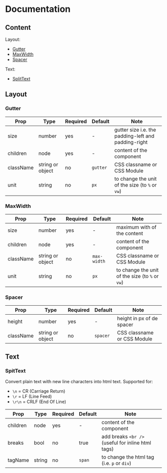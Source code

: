 # Documentation

## Content

Layout:
- [Gutter](#gutter)
- [MaxWidth](#maxwidth)
- [Spacer](#spacer)

Text:
- [SplitText](#splittext)

## Layout

### Gutter

| Prop | Type | Required | Default | Note |
|---|---|---|---|---|
size|number|yes|-|gutter size i.e. the padding-left and padding-right
children|node|yes|-|content of the component
className| string or object|no|`gutter`|CSS classname or CSS Module
unit|string|no|`px`|to change the unit of the size (to  `%` or `vw`)

### MaxWidth

| Prop | Type | Required | Default | Note |
|---|---|---|---|---|
size|number|yes|-|maximum with of the content
children|node|yes|-|content of the component
className| string or object|no|`max-width`|CSS classname or CSS Module
unit|string|no|`px`|to change the unit of the size (to  `%` or `vw`)

### Spacer

| Prop | Type | Required | Default | Note |
|---|---|---|---|---|
height|number|yes|-|height in px of de spacer
className| string or object|no|`spacer`|CSS classname or CSS Module

## Text

### SpitText

Convert plain text with new line characters into html text.
Supported for:
- `\n` = CR (Carriage Return)
- `\r` = LF (Line Feed)
- `\r\n` = CRLF (End Of Line)

| Prop | Type | Required | Default | Note |
|---|---|---|---|---|
children|node|yes|-|content of the component
breaks|bool|no|true|add breaks `<br />` (useful for inline html tags)
tagName|string|no|`span`|to change the html tag (i.e. `p` or `div`)
